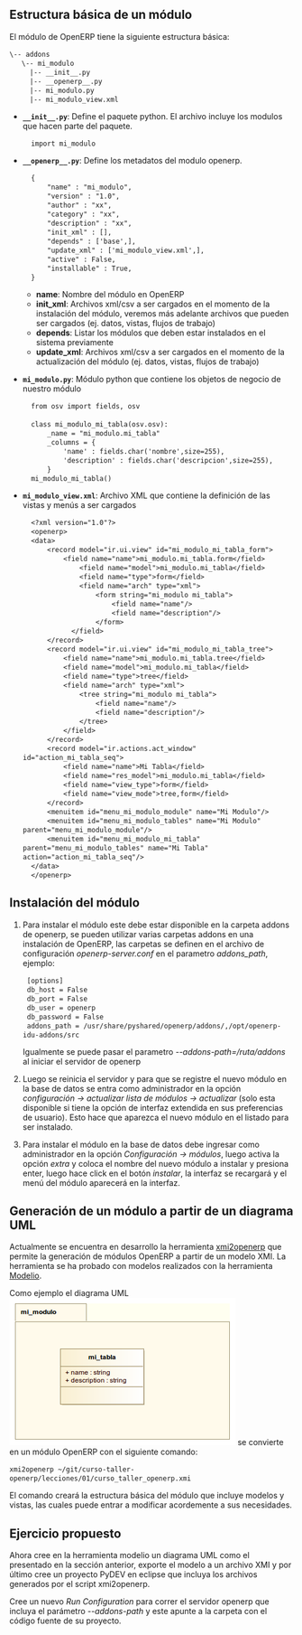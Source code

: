 ## Estructura básica de un módulo

El módulo de OpenERP tiene la siguiente estructura básica:

    \-- addons
       \-- mi_modulo
         |-- __init__.py
         |-- __openerp__.py
         |-- mi_modulo.py
         |-- mi_modulo_view.xml

* **`__init__.py`**: Define el paquete python. El archivo incluye los modulos que hacen parte del paquete.

        import mi_modulo

* **`__openerp__.py`**: Define los metadatos del modulo openerp.

        {
            "name" : "mi_modulo",
            "version" : "1.0",
            "author" : "xx",
            "category" : "xx",
            "description" : "xx",
            "init_xml" : [],
            "depends" : ['base',],
            "update_xml" : ['mi_modulo_view.xml',],
            "active" : False,
            "installable" : True,
        }

    * **name**: Nombre del módulo en OpenERP
    * **init_xml**: Archivos xml/csv a ser cargados en el momento de la instalación del módulo, veremos más adelante archivos que pueden ser cargados (ej. datos, vistas, flujos de trabajo)
    * **depends**: Listar los módulos que deben estar instalados en el sistema previamente
    * **update_xml**:  Archivos xml/csv a ser cargados en el momento de la actualización del módulo (ej. datos, vistas, flujos de trabajo)

* **`mi_modulo.py`**: Módulo python que contiene los objetos de negocio de nuestro módulo

        from osv import fields, osv

        class mi_modulo_mi_tabla(osv.osv):
            _name = "mi_modulo.mi_tabla"
            _columns = {
                'name' : fields.char('nombre',size=255),
                'description' : fields.char('descripcion',size=255),
            }
        mi_modulo_mi_tabla()

* **`mi_modulo_view.xml`**: Archivo XML que contiene la definición de las vistas y menús a ser cargados

        <?xml version="1.0"?>
        <openerp>
        <data>
            <record model="ir.ui.view" id="mi_modulo_mi_tabla_form">
                <field name="name">mi_modulo.mi_tabla.form</field>
                    <field name="model">mi_modulo.mi_tabla</field>
                    <field name="type">form</field>
                    <field name="arch" type="xml">
                        <form string="mi_modulo mi_tabla">
                            <field name="name"/>
                            <field name="description"/>
                        </form>
                  </field>
            </record>
            <record model="ir.ui.view" id="mi_modulo_mi_tabla_tree">
                <field name="name">mi_modulo.mi_tabla.tree</field>
                <field name="model">mi_modulo.mi_tabla</field>
                <field name="type">tree</field>
                <field name="arch" type="xml">
                    <tree string="mi_modulo mi_tabla">
                        <field name="name"/>
                        <field name="description"/>
                    </tree>
                </field>
            </record>
            <record model="ir.actions.act_window" id="action_mi_tabla_seq">
                <field name="name">Mi Tabla</field>
                <field name="res_model">mi_modulo.mi_tabla</field>
                <field name="view_type">form</field>
                <field name="view_mode">tree,form</field>
            </record>
            <menuitem id="menu_mi_modulo_module" name="Mi Modulo"/>
            <menuitem id="menu_mi_modulo_tables" name="Mi Modulo" parent="menu_mi_modulo_module"/>
            <menuitem id="menu_mi_modulo_mi_tabla" parent="menu_mi_modulo_tables" name="Mi Tabla" action="action_mi_tabla_seq"/>
        </data>
        </openerp>


## Instalación del módulo

1. Para instalar el módulo este debe estar disponible en la carpeta addons de openerp, se pueden utilizar varias carpetas addons en una instalación de OpenERP, las carpetas se definen en el archivo de configuración *openerp-server.conf* en el parametro *addons_path*, ejemplo:

        [options]
        db_host = False
        db_port = False
        db_user = openerp
        db_password = False
        addons_path = /usr/share/pyshared/openerp/addons/,/opt/openerp-idu-addons/src

    Igualmente se puede pasar el parametro *--addons-path=/ruta/addons* al iniciar el servidor de openerp

1. Luego se reinicia el servidor y para que se registre el nuevo módulo en la base de datos se entra como administrador en la opción *configuración -> actualizar lista de módulos -> actualizar* (solo esta disponible si tiene la opción de interfaz extendida en sus preferencias de usuario). Esto hace que aparezca el nuevo módulo en el listado para ser instalado.

1. Para instalar el módulo en la base de datos debe ingresar como administrador en la opción *Configuración -> módulos*, luego activa la opción *extra* y coloca el nombre del nuevo módulo a instalar y presiona enter, luego hace click en el botón *instalar*, la interfaz se recargará y el menú del módulo aparecerá en la interfaz.

## Generación de un módulo a partir de un diagrama UML

Actualmente se encuentra en desarrollo la herramienta [xmi2openerp](https://github.com/andresc1125/xmi2openerp) que permite la generación de módulos OpenERP a partir de un modelo XMI. La herramienta se ha probado con modelos realizados con la herramienta [Modelio](http://www.modelio.org/).

Como ejemplo el diagrama UML ![Diagrama UML](curso_taller_openerp.png) se convierte en un módulo OpenERP con el siguiente comando:

    xmi2openerp ~/git/curso-taller-openerp/lecciones/01/curso_taller_openerp.xmi

El comando creará la estructura básica del módulo que incluye modelos y vistas, las cuales puede entrar a modificar acordemente a sus necesidades.

## Ejercicio propuesto

Ahora cree en la herramienta modelio un diagrama UML como el presentado en la sección anterior, exporte el modelo a un archivo XMI y por último cree un proyecto PyDEV en eclipse que incluya los archivos generados por el script xmi2openerp.

Cree un nuevo *Run Configuration* para correr el servidor openerp que incluya el parámetro *--addons-path* y este apunte a la carpeta con el código fuente de su proyecto.
